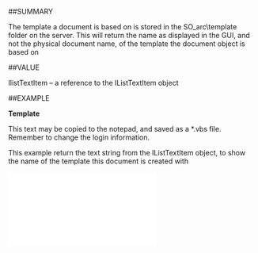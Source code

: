 
##SUMMARY

The template a document is based on is stored in the SO_arc\template folder on the server. This will return the name as displayed in the GUI, and not the physical document name, of the template the document object is based on


##VALUE

IlistTextItem – a reference to the IListTextItem object


##EXAMPLE

**Template**

This text may be copied to the notepad, and saved as a *.vbs file. Remember to change the login information.



This example return the text string from the IListTextItem object, to show the name of the template this document is created with

![](..\..\Examples\vbs\SODocument.Template.vbs.txt)

